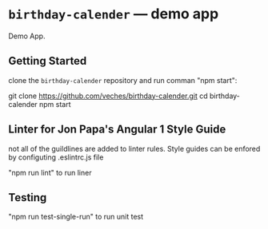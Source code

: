 # `birthday-calender` — demo app

Demo App.

## Getting Started

clone the `birthday-calender` repository and run comman "npm start":

git clone https://github.com/veches/birthday-calender.git
cd birthday-calender
npm start

## Linter for Jon Papa's Angular 1 Style Guide

not all of the guildlines are added to linter rules. Style guides can be enfored by configuting .eslintrc.js file

"npm run lint" to run liner

## Testing

"npm run test-single-run" to run unit test